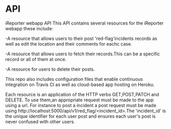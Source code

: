 # API
iReporter webapp API
This API contains several resources for the iReporter webapp these include:

-A resource that allows users to their post 'red-flag'incidents records as well as edit the location and their comments for eachc case.

-A resource that allows users to fetch their records.This can be a specific record or all of them at once.

-A resource for users to delete their posts.

This repo also includes configuration files that enable continuous integration on Travis CI as well as cloud-based app hosting on Heroku.

Each resource is an application of the HTTP verbs GET,POST,PATCH and DELETE.
To use them,an appropriate request must be made to the app using a url.
For instance to post a incident a post request must be made using http://localhost:5000/api/v1/red_flag/<incident_id>.The 'incident_id' is the unique identifier for each user post and ensures each user's post is never confused with other users.

